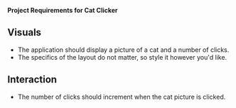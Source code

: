 **Project Requirements for Cat Clicker**
## Visuals

- The application should display a picture of a cat and a number of clicks.
- The specifics of the layout do not matter, so style it however you'd like.

## Interaction

- The number of clicks should increment when the cat picture is clicked.
